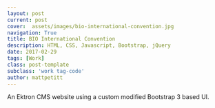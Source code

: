```yaml
---
layout: post
current: post
cover:  assets/images/bio-international-convention.jpg
navigation: True
title: BIO International Convention
description: HTML, CSS, Javascript, Bootstrap, jQuery
date: 2017-02-29
tags: [Work]
class: post-template
subclass: 'work tag-code'
author: mattpetitt
---
```


An Ektron CMS website using a custom modified Bootstrap 3 based UI.